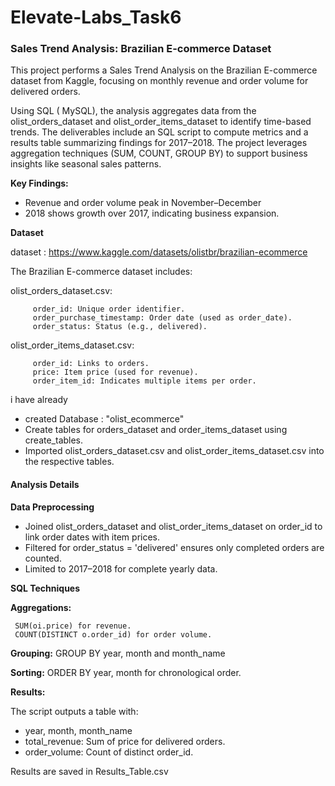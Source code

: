 # Elevate-Labs_Task6

### Sales Trend Analysis: Brazilian E-commerce Dataset
This project performs a Sales Trend Analysis on the Brazilian E-commerce dataset from Kaggle, focusing on monthly revenue and order volume for delivered orders.

Using SQL ( MySQL), the analysis aggregates data from the olist_orders_dataset and olist_order_items_dataset to identify time-based trends. The deliverables include an SQL script to compute metrics and a results table summarizing findings for 2017–2018. The project leverages aggregation techniques (SUM, COUNT, GROUP BY) to support business insights like seasonal sales patterns.

**Key Findings:**

* Revenue and order volume peak in November–December
* 2018 shows growth over 2017, indicating business expansion.

**Dataset**

dataset :  https://www.kaggle.com/datasets/olistbr/brazilian-ecommerce

The Brazilian E-commerce dataset includes:

olist_orders_dataset.csv:

         order_id: Unique order identifier.
         order_purchase_timestamp: Order date (used as order_date).
         order_status: Status (e.g., delivered).

olist_order_items_dataset.csv:

         order_id: Links to orders.
         price: Item price (used for revenue).
         order_item_id: Indicates multiple items per order.

  i have already
* created Database : "olist_ecommerce"
* Create tables for orders_dataset and order_items_dataset using create_tables.
* Imported olist_orders_dataset.csv and olist_order_items_dataset.csv into the respective tables.

#### Analysis Details
**Data Preprocessing**
* Joined olist_orders_dataset and olist_order_items_dataset on order_id to link order dates with item prices.
* Filtered for order_status = 'delivered' ensures only completed orders are counted.
* Limited to 2017–2018 for complete yearly data.

**SQL Techniques**

**Aggregations:**

     SUM(oi.price) for revenue.
     COUNT(DISTINCT o.order_id) for order volume.

**Grouping:** GROUP BY year, month and month_name

**Sorting:** ORDER BY year, month for chronological order.


**Results:**

The script outputs a table with:
* year, month, month_name
* total_revenue: Sum of price for delivered orders.
* order_volume: Count of distinct order_id.
  
Results are saved in Results_Table.csv
  

